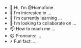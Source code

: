 - 👋 Hi, I’m @Homofone
- 👀 I’m interested in ...
- 🌱 I’m currently learning ...
- 💞️ I’m looking to collaborate on ...
- 📫 How to reach me ...
- 😄 Pronouns: ...
- ⚡ Fun fact: ...

<!---
Homofone/Homofone is a ✨ special ✨ repository because its `README.md` (this file) appears on your GitHub profile.
You can click the Preview link to take a look at your changes.
--->
